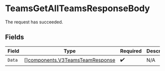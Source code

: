 # TeamsGetAllTeamsResponseBody

The request has succeeded.


## Fields

| Field                                                                              | Type                                                                               | Required                                                                           | Description                                                                        |
| ---------------------------------------------------------------------------------- | ---------------------------------------------------------------------------------- | ---------------------------------------------------------------------------------- | ---------------------------------------------------------------------------------- |
| `Data`                                                                             | [][components.V3TeamsTeamResponse](../../models/components/v3teamsteamresponse.md) | :heavy_check_mark:                                                                 | N/A                                                                                |